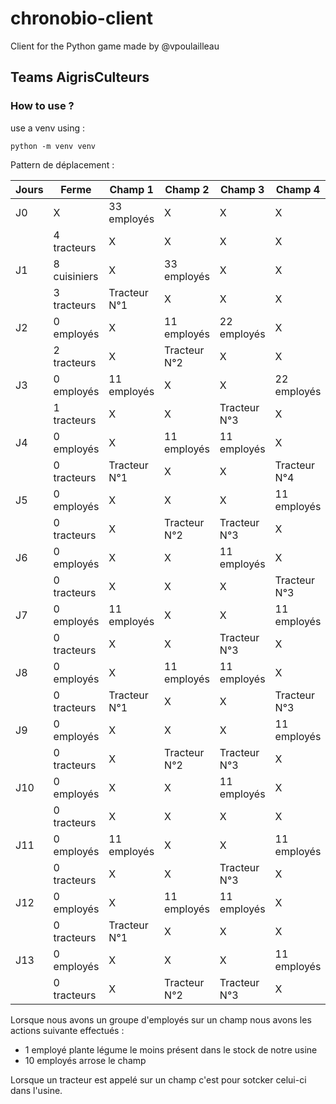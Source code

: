 # chronobio-client

Client for the Python game made by @vpoulailleau
## Teams AigrisCulteurs

### How to use ?

use a venv using : 
```
python -m venv venv
```

Pattern de déplacement :

| Jours |     Ferme     |    Champ 1    |    Champ 2    |    Champ 3    |    Champ 4    |    Champ 5    |     Usine     |  Disponibilité  |
|-------|---------------|---------------|---------------|---------------|---------------|---------------|---------------|-----------------|
|  J0   |       X       |  33 employés  |       X       |       X       |       X       |       X       |       X       |                 |
|       |  4 tracteurs  |       X       |       X       |       X       |       X       |       X       |       X       |                 |
|  J1   | 8 cuisiniers  |       X       |  33 employés  |       X       |       X       |       X       |       X       |                 |
|       |  3 tracteurs  | Tracteur  N°1 |       X       |       X       |       X       |       X       |       X       |                 |
|  J2   |  0  employés  |       X       |  11 employés  |  22 employés  |       X       |       X       |       X       |                 |
|       |  2 tracteurs  |       X       | Tracteur  N°2 |       X       |       X       |       X       |       X       |                 |
|  J3   |  0  employés  |  11 employés  |       X       |       X       |  22 employés  |       X       |       X       |  Tracteur N°1   |
|       |  1 tracteurs  |       X       |       X       | Tracteur  N°3 |       X       |       X       |       X       |                 |
|  J4   |  0  employés  |       X       |  11 employés  |  11 employés  |       X       |  11 employés  |       X       |  Tracteur N°2   |
|       |  0 tracteurs  | Tracteur  N°1 |       X       |       X       | Tracteur  N°4 |       X       |       X       |                 |
|  J5   |  0  employés  |       X       |       X       |       X       |  11 employés  |  11 employés  |       X       |                 |
|       |  0 tracteurs  |       X       | Tracteur  N°2 | Tracteur  N°3 |       X       | Tracteur  N°4 |       X       |                 |
|  J6   |  0  employés  |       X       |       X       |  11 employés  |       X       |  11 employés  |  8 cuisiniers |                 |
|       |  0 tracteurs  |       X       |       X       |       X       | Tracteur  N°3 |       X       |       X       |                 |
|  J7   |  0  employés  |  11 employés  |       X       |       X       |  11 employés  |  11 employés  |  8 cuisiniers |  Tracteur N°1   |
|       |  0 tracteurs  |       X       |       X       | Tracteur  N°3 |       X       | Tracteur  N°4 |       X       |                 |
|  J8   |  0  employés  |       X       |  11 employés  |  11 employés  |       X       |  11 employés  |  8 cuisiniers |  Tracteur N°2   |
|       |  0 tracteurs  | Tracteur  N°1 |       X       |       X       | Tracteur  N°3 |       X       |       X       |                 |
|  J9   |  0  employés  |       X       |       X       |       X       |  11 employés  |  11 employés  |  8 cuisiniers |                 |
|       |  0 tracteurs  |       X       | Tracteur  N°2 | Tracteur  N°3 |       X       | Tracteur  N°4 |       X       |                 |
|  J10  |  0  employés  |       X       |       X       |  11 employés  |       X       |  11 employés  |  8 cuisiniers |                 |
|       |  0 tracteurs  |       X       |       X       |       X       |       X       |       X       |       X       |                 |
|  J11  |  0  employés  |  11 employés  |       X       |       X       |  11 employés  |  11 employés  |  8 cuisiniers |  Tracteur N°1   |
|       |  0 tracteurs  |       X       |       X       | Tracteur  N°3 |       X       | Tracteur  N°4 |       X       |                 |
|  J12  |  0  employés  |       X       |  11 employés  |  11 employés  |       X       |  11 employés  |  8 cuisiniers |  Tracteur N°2   |
|       |  0 tracteurs  | Tracteur  N°1 |       X       |       X       |       X       |       X       |       X       |                 |
|  J13  |  0  employés  |       X       |       X       |       X       |  11 employés  |  11 employés  |  8 cuisiniers |                 |
|       |  0 tracteurs  |       X       | Tracteur  N°2 | Tracteur  N°3 |       X       | Tracteur  N°4 |       X       |                 |


Lorsque nous avons un groupe d'employés sur un champ nous avons les actions suivante effectués :
- 1 employé plante légume le moins présent dans le stock de notre usine 
- 10 employés arrose le champ 

Lorsque un tracteur est appelé sur un champ c'est pour sotcker celui-ci dans l'usine. 



